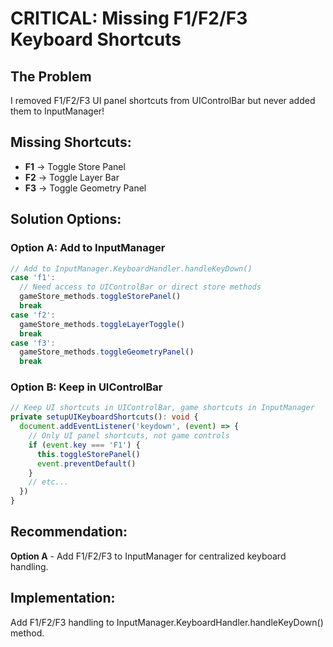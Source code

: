# CRITICAL: Missing F1/F2/F3 Keyboard Shortcuts

## **The Problem**
I removed F1/F2/F3 UI panel shortcuts from UIControlBar but never added them to InputManager!

## **Missing Shortcuts:**
- **F1** → Toggle Store Panel
- **F2** → Toggle Layer Bar  
- **F3** → Toggle Geometry Panel

## **Solution Options:**

### **Option A: Add to InputManager**
```typescript
// Add to InputManager.KeyboardHandler.handleKeyDown()
case 'f1':
  // Need access to UIControlBar or direct store methods
  gameStore_methods.toggleStorePanel()
  break
case 'f2':
  gameStore_methods.toggleLayerToggle()
  break  
case 'f3':
  gameStore_methods.toggleGeometryPanel()
  break
```

### **Option B: Keep in UIControlBar**
```typescript
// Keep UI shortcuts in UIControlBar, game shortcuts in InputManager
private setupUIKeyboardShortcuts(): void {
  document.addEventListener('keydown', (event) => {
    // Only UI panel shortcuts, not game controls
    if (event.key === 'F1') {
      this.toggleStorePanel()
      event.preventDefault()
    }
    // etc...
  })
}
```

## **Recommendation:**
**Option A** - Add F1/F2/F3 to InputManager for centralized keyboard handling.

## **Implementation:**
Add F1/F2/F3 handling to InputManager.KeyboardHandler.handleKeyDown() method.